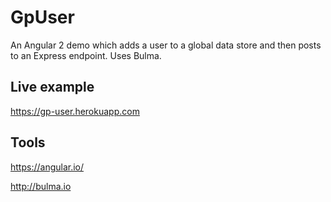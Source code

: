 # GpUser

An Angular 2 demo which adds a user to a global data store and then posts to an Express endpoint. Uses Bulma.

## Live example

https://gp-user.herokuapp.com

## Tools

https://angular.io/

http://bulma.io
